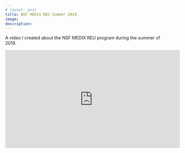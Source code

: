 ```yaml
---
# layout: post
title: NSF MEDIX REU Summer 2019
image: 
description:
---
```

A video I created about the NSF MEDIX REU program during the summer of 2019.
<!-- split -->
 <div class="videoWrapper-16-9"> <iframe width="560" height="315" src="https://www.youtube.com/embed/TOQmQHNpz74" frameborder="0" allow="accelerometer; autoplay; encrypted-media; gyroscope; picture-in-picture" allowfullscreen></iframe> </div>



  
